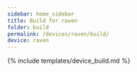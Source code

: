 ```yaml
---
sidebar: home_sidebar
title: Build for raven
folder: build
permalink: /devices/raven/build/
device: raven
---
```

{% include templates/device_build.md %}
